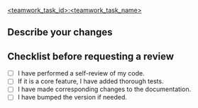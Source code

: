 [<teamwork_task_id>:<teamwork_task_name>](<teamwork_task_link.com>)

## Describe your changes


## Checklist before requesting a review
- [ ] I have performed a self-review of my code.
- [ ] If it is a core feature, I have added thorough tests.
- [ ] I have made corresponding changes to the documentation.
- [ ] I have bumped the version if needed.
